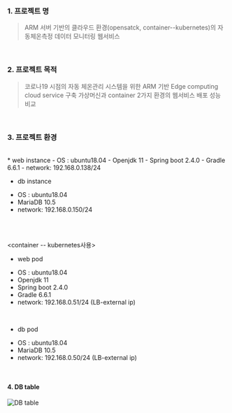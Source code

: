 ### 1. 프로젝트 명 
> ARM 서버 기반의 클라우드 환경(opensatck, container--kubernetes)의 자동체온측정 데이터 모니터링 웹서비스

<br>

### 2. 프로젝트 목적 
> 코로나19 시점의 자동 체온관리 시스템을 위한 ARM 기반 Edge computing cloud service 구축
> 가상머신과 container 2가지 환경의 웹서비스 배포 성능 비교

<br>

### 3. 프로젝트 환경
<br>
<openstack>
* web instance
- OS : ubuntu18.04
- Openjdk 11
- Spring boot 2.4.0
- Gradle 6.6.1
- network: 192.168.0.138/24

<br>
  
* db instance

- OS : ubuntu18.04
- MariaDB 10.5
- network: 192.168.0.150/24

<br>
<br>

<container -- kubernetes사용>
* web pod

- OS : ubuntu18.04
- Openjdk 11
- Spring boot 2.4.0
- Gradle 6.6.1
- network: 192.168.0.51/24 (LB-external ip)

<br>

* db pod 
- OS : ubuntu18.04
- MariaDB 10.5
- network: 192.168.0.50/24 (LB-external ip)

<br>

#### 4. DB table
![DB table](https://user-images.githubusercontent.com/46100398/96832592-f5100c00-1479-11eb-8964-d360ef6615fa.png)
